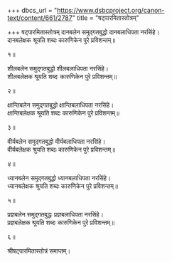 +++
dbcs_url = "https://www.dsbcproject.org/canon-text/content/661/2787"
title = "षट्पारमितास्तोत्रम्"

+++
षट्पारमितास्तोत्रम्
दानबलेन  समुद्गतबुद्धो दानबलाधिपता नरसिंहे।  
दानबलेक्षक श्रूयति शब्दः कारुणिकेन पुरे प्रविशन्तम्॥

१॥

शीलबलेन समुद्गतबुद्धो शीलबलाधिपता नरसिंहे।  
शीलबलेक्षक श्रूयति शब्दः कारुणिकेन पुरे प्रविशन्तम्॥

२॥

क्षान्तिबलेन समुद्गतबुद्धो क्षान्तिबलाधिपता नरसिंहे।  
क्षान्तिबलेक्षक श्रूयति शब्दः कारुणिकेन पुरे प्रविशन्तम्॥

३॥

वीर्यबलेन समुद्गतबुद्धो वीर्यबलाधिपता नरसिंहे।  
वीर्यबलेक्षक श्रुयति शब्दः कारुणिकेन पुरे प्रविशन्तम्॥

४॥

ध्यानबलेन समुद्गतबुद्धो ध्यानबलाधिपता नरसिंहे।  
ध्यानबलेक्षक श्रुयति शब्दः कारुणिकेन पुरे प्रविशन्तम्॥

५॥

प्रज्ञबलेन समुद्गतबुद्धः प्रज्ञबलाधिपता नरसिंहे।  
प्रज्ञबलेक्षक श्रूयति शब्दः कारुणिकेन पुरे प्रविशन्तम्॥

६॥

श्रीषट्पारमितास्तोत्रं समाप्तम्।  
